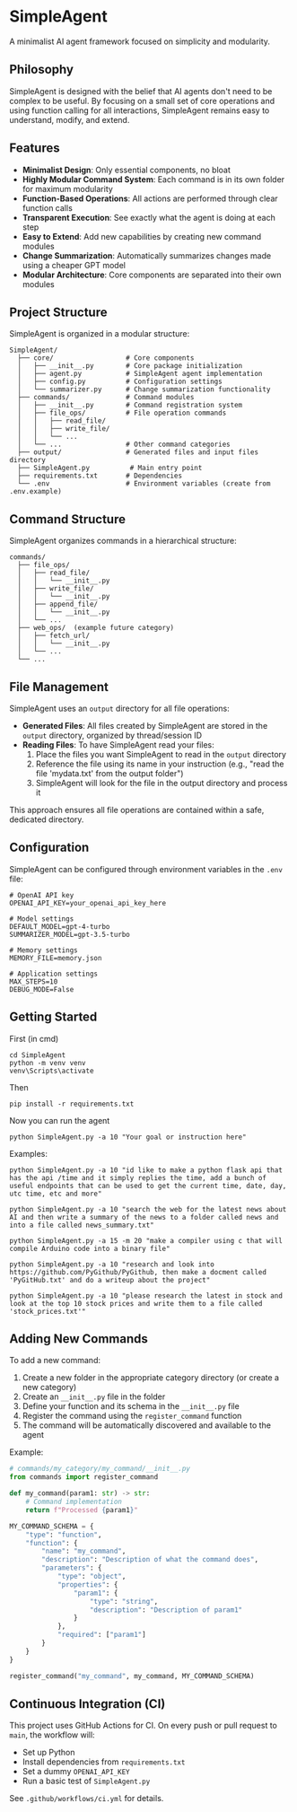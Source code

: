 # SimpleAgent

A minimalist AI agent framework focused on simplicity and modularity.

## Philosophy

SimpleAgent is designed with the belief that AI agents don't need to be complex to be useful. By focusing on a small set of core operations and using function calling for all interactions, SimpleAgent remains easy to understand, modify, and extend.

## Features

- **Minimalist Design**: Only essential components, no bloat
- **Highly Modular Command System**: Each command is in its own folder for maximum modularity
- **Function-Based Operations**: All actions are performed through clear function calls
- **Transparent Execution**: See exactly what the agent is doing at each step
- **Easy to Extend**: Add new capabilities by creating new command modules
- **Change Summarization**: Automatically summarizes changes made using a cheaper GPT model
- **Modular Architecture**: Core components are separated into their own modules

## Project Structure

SimpleAgent is organized in a modular structure:

```
SimpleAgent/
  ├── core/                  # Core components
  │   ├── __init__.py        # Core package initialization
  │   ├── agent.py           # SimpleAgent agent implementation
  │   ├── config.py          # Configuration settings
  │   └── summarizer.py      # Change summarization functionality
  ├── commands/              # Command modules
  │   ├── __init__.py        # Command registration system
  │   ├── file_ops/          # File operation commands
  │   │   ├── read_file/
  │   │   ├── write_file/
  │   │   └── ...
  │   └── ...                # Other command categories
  ├── output/                # Generated files and input files directory
  ├── SimpleAgent.py          # Main entry point
  ├── requirements.txt       # Dependencies
  └── .env                   # Environment variables (create from .env.example)
```

## Command Structure

SimpleAgent organizes commands in a hierarchical structure:

```
commands/
  ├── file_ops/
  │   ├── read_file/
  │   │   └── __init__.py
  │   ├── write_file/
  │   │   └── __init__.py
  │   ├── append_file/
  │   │   └── __init__.py
  │   └── ...
  ├── web_ops/  (example future category)
  │   ├── fetch_url/
  │   │   └── __init__.py
  │   └── ...
  └── ...
```

## File Management

SimpleAgent uses an `output` directory for all file operations:

- **Generated Files**: All files created by SimpleAgent are stored in the `output` directory, organized by thread/session ID
- **Reading Files**: To have SimpleAgent read your files:
  1. Place the files you want SimpleAgent to read in the `output` directory
  2. Reference the file using its name in your instruction (e.g., "read the file 'mydata.txt' from the output folder")
  3. SimpleAgent will look for the file in the output directory and process it

This approach ensures all file operations are contained within a safe, dedicated directory.

## Configuration

SimpleAgent can be configured through environment variables in the `.env` file:

```
# OpenAI API key
OPENAI_API_KEY=your_openai_api_key_here

# Model settings
DEFAULT_MODEL=gpt-4-turbo
SUMMARIZER_MODEL=gpt-3.5-turbo

# Memory settings
MEMORY_FILE=memory.json

# Application settings
MAX_STEPS=10
DEBUG_MODE=False
```

## Getting Started

First (in cmd)
```
cd SimpleAgent 
python -m venv venv
venv\Scripts\activate
```

Then
```
pip install -r requirements.txt
```

Now you can run the agent
```
python SimpleAgent.py -a 10 "Your goal or instruction here"
```

Examples:
```
python SimpleAgent.py -a 10 "id like to make a python flask api that has the api /time and it simply replies the time, add a bunch of useful endpoints that can be used to get the current time, date, day, utc time, etc and more"
```

```
python SimpleAgent.py -a 10 "search the web for the latest news about AI and then write a summary of the news to a folder called news and into a file called news_summary.txt"
```

```
python SimpleAgent.py -a 15 -m 20 "make a compiler using c that will compile Arduino code into a binary file"
```

```
python SimpleAgent.py -a 10 "research and look into https://github.com/PyGithub/PyGithub, then make a docment called 'PyGitHub.txt' and do a writeup about the project"
```

```
python SimpleAgent.py -a 10 "please research the latest in stock and look at the top 10 stock prices and write them to a file called 'stock_prices.txt'"
```


## Adding New Commands

To add a new command:

1. Create a new folder in the appropriate category directory (or create a new category)
2. Create an `__init__.py` file in the folder
3. Define your function and its schema in the `__init__.py` file
4. Register the command using the `register_command` function
5. The command will be automatically discovered and available to the agent

Example:

```python
# commands/my_category/my_command/__init__.py
from commands import register_command

def my_command(param1: str) -> str:
    # Command implementation
    return f"Processed {param1}"

MY_COMMAND_SCHEMA = {
    "type": "function",
    "function": {
        "name": "my_command",
        "description": "Description of what the command does",
        "parameters": {
            "type": "object",
            "properties": {
                "param1": {
                    "type": "string",
                    "description": "Description of param1"
                }
            },
            "required": ["param1"]
        }
    }
}

register_command("my_command", my_command, MY_COMMAND_SCHEMA)
```

## Continuous Integration (CI)

This project uses GitHub Actions for CI. On every push or pull request to `main`, the workflow will:
- Set up Python
- Install dependencies from `requirements.txt`
- Set a dummy `OPENAI_API_KEY`
- Run a basic test of `SimpleAgent.py`

See `.github/workflows/ci.yml` for details.
